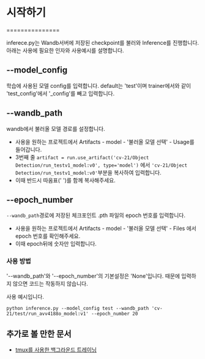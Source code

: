 # 시작하기
===============

inferece.py는 Wandb서버에 저장된 checkpoint를 불러와 Inference를 진행합니다. 아래는 사용에 필요한 인자와 사용예시를 설명합니다.

## --model_config
학습에 사용된 모델 config를 입력합니다.
default는 'test'이며 trainer에서와 같이 'test_config'에서 '_config'를 빼고 입력합니다.

## --wandb_path
wandb에서 불러올 모델 경로를 설정합니다.
* 사용을 원하는 프로젝트에서 Artifacts - model - '불러올 모델 선택' - Usage를 들어갑니다.
* 3번째 줄 `artifact = run.use_artifact('cv-21/Object Detection/run_testv1_model:v0', type='model')` 에서 `'cv-21/Object Detection/run_testv1_model:v0'`부분을 복사하여 입력합니다.
* 이때 반드시 따옴표(' ')를 함께 복사해주세요.

## --epoch_number
`--wandb_path`경로에 저장된 체크포인트 .pth 파일의 epoch 번호를 입력합니다.
* 사용을 원하는 프로젝트에서 Artifacts - model - '불러올 모델 선택' - Files 에서 epoch 번호를 확인해주세요.
* 이때 epoch뒤에 숫자만 입력합니다.

### 사용 방법
'--wandb_path'와 '--epoch_number'의 기본설정은 'None'입니다. 때문에 입력하지 않으면 코드는 작동하지 않습니다.

사용 예시입니다.

```python inference.py --model_config test --wandb_path 'cv-21/test/run_avv4188o_model:v1' --epoch_number 20```

## 추가로 볼 만한 문서

* [tmux를 사용한 백그라운드 트레이닝](using_tmux_for_background_training.md)

